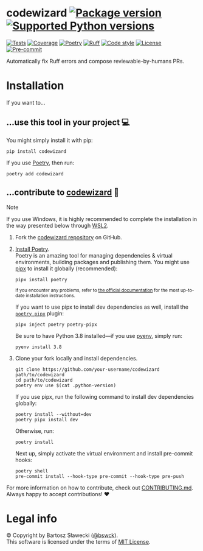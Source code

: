 
# codewizard [![Package version](https://img.shields.io/pypi/v/codewizard?label=PyPI)](https://pypi.org/project/codewizard/) [![Supported Python versions](https://img.shields.io/pypi/pyversions/codewizard.svg?logo=python&label=Python)](https://pypi.org/project/codewizard/)
[![Tests](https://github.com/bswck/codewizard/actions/workflows/test.yml/badge.svg)](https://github.com/bswck/codewizard/actions/workflows/test.yml)
[![Coverage](https://coverage-badge.samuelcolvin.workers.dev/bswck/codewizard.svg)](https://coverage-badge.samuelcolvin.workers.dev/redirect/bswck/codewizard)
[![Poetry](https://img.shields.io/endpoint?url=https://python-poetry.org/badge/v0.json)](https://python-poetry.org/)
[![Ruff](https://img.shields.io/endpoint?url=https://raw.githubusercontent.com/astral-sh/ruff/main/assets/badge/v2.json)](https://github.com/astral-sh/ruff)
[![Code style](https://img.shields.io/badge/code%20style-black-000000.svg?label=Code%20style)](https://github.com/psf/black)
[![License](https://img.shields.io/github/license/bswck/codewizard.svg?label=License)](https://github.com/bswck/codewizard/blob/HEAD/LICENSE)
[![Pre-commit](https://img.shields.io/badge/pre--commit-enabled-brightgreen?logo=pre-commit&logoColor=white)](https://github.com/pre-commit/pre-commit)

Automatically fix Ruff errors and compose reviewable-by-humans PRs.

# Installation
If you want to…



## …use this tool in your project 💻
You might simply install it with pip:

```shell
pip install codewizard
```

If you use [Poetry](https://python-poetry.org/), then run:

```shell
poetry add codewizard
```

## …contribute to [codewizard](https://github.com/bswck/codewizard) 🚀


> [!Note]
> If you use Windows, it is highly recommended to complete the installation in the way presented below through [WSL2](https://learn.microsoft.com/en-us/windows/wsl/install).



1.  Fork the [codewizard repository](https://github.com/bswck/codewizard) on GitHub.

1.  [Install Poetry](https://python-poetry.org/docs/#installation).<br/>
    Poetry is an amazing tool for managing dependencies & virtual environments, building packages and publishing them.
    You might use [pipx](https://github.com/pypa/pipx#readme) to install it globally (recommended):

    ```shell
    pipx install poetry
    ```

    <sub>If you encounter any problems, refer to [the official documentation](https://python-poetry.org/docs/#installation) for the most up-to-date installation instructions.</sub>

    If you want to use pipx to install dev dependencies as well, install the [`poetry pipx`](https://github.com/bswck/poetry-pipx#readme) plugin:
    ```shell
    pipx inject poetry poetry-pipx
    ```

    Be sure to have Python 3.8 installed—if you use [pyenv](https://github.com/pyenv/pyenv#readme), simply run:

    ```shell
    pyenv install 3.8
    ```

1.  Clone your fork locally and install dependencies.

    ```shell
    git clone https://github.com/your-username/codewizard path/to/codewizard
    cd path/to/codewizard
    poetry env use $(cat .python-version)
    ```

    If you use pipx, run the following command to install dev dependencies globally:
    ```shell
    poetry install --without=dev
    poetry pipx install dev
    ```
    Otherwise, run:

    ```shell
    poetry install
    ```
    Next up, simply activate the virtual environment and install pre-commit hooks:

    ```shell
    poetry shell
    pre-commit install --hook-type pre-commit --hook-type pre-push
    ```

For more information on how to contribute, check out [CONTRIBUTING.md](https://github.com/bswck/codewizard/blob/HEAD/CONTRIBUTING.md).<br/>
Always happy to accept contributions! ❤️


# Legal info
© Copyright by Bartosz Sławecki ([@bswck](https://github.com/bswck)).
<br />This software is licensed under the terms of [MIT License](https://github.com/bswck/codewizard/blob/HEAD/LICENSE).
